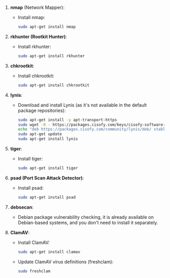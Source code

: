 1. **nmap** (Network Mapper):
   - Install nmap:
     ```bash
     sudo apt-get install nmap
     ```

2. **rkhunter (Rootkit Hunter)**:
   - Install rkhunter:
     ```bash
     sudo apt-get install rkhunter
     ```

3. **chkrootkit**:
   - Install chkrootkit:
     ```bash
     sudo apt-get install chkrootkit
     ```

4. **lynis**:
   - Download and install Lynis (as it's not available in the default package repositories):
     ```bash
     sudo apt-get install -y apt-transport-https
     sudo wget -O - https://packages.cisofy.com/keys/cisofy-software-public.key | sudo apt-key add -
     echo "deb https://packages.cisofy.com/community/lynis/deb/ stable main" | sudo tee /etc/apt/sources.list.d/cisofy-lynis.list
     sudo apt-get update
     sudo apt-get install lynis
     ```

5. **tiger**:
   - Install tiger:
     ```bash
     sudo apt-get install tiger
     ```

6. **psad (Port Scan Attack Detector)**:
   - Install psad:
     ```bash
     sudo apt-get install psad
     ```

7. **debsecan**:
   - Debian package vulnerability checking, it is already available on Debian-based systems, and you don't need to install it separately.

8. **ClamAV**:
   - Install ClamAV:
     ```bash
     sudo apt-get install clamav
     ```

   - Update ClamAV virus definitions (freshclam):
     ```bash
     sudo freshclam
     ```

